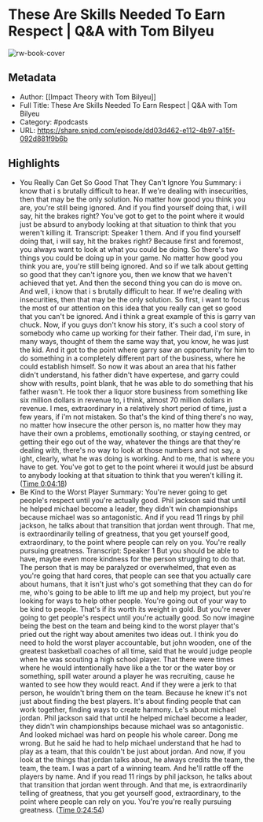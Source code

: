 # These Are Skills Needed To Earn Respect | Q&A with Tom Bilyeu

![rw-book-cover](https://images.weserv.nl/?url=https%3A%2F%2Fd3wo5wojvuv7l.cloudfront.net%2Ft_rss_itunes_square_1400%2Fimages.spreaker.com%2Foriginal%2F02d7e2e19172b02a8444038b587be633.jpg&w=100&h=100)

## Metadata
- Author: [[Impact Theory with Tom Bilyeu]]
- Full Title: These Are Skills Needed To Earn Respect | Q&A with Tom Bilyeu
- Category: #podcasts
- URL: https://share.snipd.com/episode/dd03d462-e112-4b97-a15f-092d881f9b6b

## Highlights
- You Really Can Get So Good That They Can't Ignore You
  Summary:
  i know that i s brutally difficult to hear. If we're dealing with insecurities, then that may be the only solution. No matter how good you think you are, you're still being ignored. And if you find yourself doing that, i will say, hit the brakes right? You've got to get to the point where it would just be absurd to anybody looking at that situation to think that you weren't killing it.
  Transcript:
  Speaker 1
  them. And if you find yourself doing that, i will say, hit the brakes right? Because first and foremost, you always want to look at what you could be doing. So there's two things you could be doing up in your game. No matter how good you think you are, you're still being ignored. And so if we talk about getting so good that they can't ignore you, then we know that we haven't achieved that yet. And then the second thing you can do is move on. And well, i know that i s brutally difficult to hear. If we're dealing with insecurities, then that may be the only solution. So first, i want to focus the most of our attention on this idea that you really can get so good that you can't be ignored. And i think a great example of this is garry van chuck. Now, if you guys don't know his story, it's such a cool story of somebody who came up working for their father. Their dad, i'm sure, in many ways, thought of them the same way that, you know, he was just the kid. And it got to the point where garry saw an opportunity for him to do something in a completely different part of the business, where he could establish himself. So now it was about an area that his father didn't understand, his father didn't have expertese, and garry could show with results, point blank, that he was able to do something that his father wasn't. He took ther a liquor store business from something like six million dollars in revenue to, i think, almost 70 million dollars in revenue. I mes, extraordinary in a relatively short period of time, just a few years, if i'm not mistaken. So that's the kind of thing there's no way, no matter how insecure the other person is, no matter how they may have their own a problems, emotionally soothing, or staying centred, or getting their ego out of the way, whatever the things are that they're dealing with, there's no way to look at those numbers and not say, a ight, clearly, what he was doing is working. And to me, that is where you have to get. You've got to get to the point wherei it would just be absurd to anybody looking at that situation to think that you weren't killing it. ([Time 0:04:18](https://share.snipd.com/snip/1ce0bb80-39eb-4137-ba7b-f4c1a399f630))
- Be Kind to the Worst Player
  Summary:
  You're never going to get people's respect until you're actually good. Phil jackson said that until he helped michael become a leader, they didn't win championships because michael was so antagonistic. And if you read 11 rings by phil jackson, he talks about that transition that jordan went through. That me, is extraordinarily telling of greatness, that you get yourself good, extraordinary, to the point where people can rely on you. You're really pursuing greatness.
  Transcript:
  Speaker 1
  But you should be able to have, maybe even more kindness for the person struggling to do that. The person that is may be paralyzed or overwhelmed, that even as you're going that hard cores, that people can see that you actually care about humans, that it isn't just who's got something that they can do for me, who's going to be able to lift me up and help my project, but you're looking for ways to help other people. You're going out of your way to be kind to people. That's if its worth its weight in gold. But you're never going to get people's respect until you're actually good. So now imagine being the best on the team and being kind to the worst player that's pried out the right way about amenites two ideas out. I think you do need to hold the worst player accountable, but john wooden, one of the greatest basketball coaches of all time, said that he would judge people when he was scouting a high school player. That there were times where he would intentionally have like a the tor or the water boy or something, spill water around a player he was recruiting, cause he wanted to see how they would react. And if they were a jerk to that person, he wouldn't bring them on the team. Because he knew it's not just about finding the best players. It's about finding people that can work together, finding ways to create harmony. Le's about michael jordan. Phil jackson said that until he helped michael become a leader, they didn't win championships because michael was so antagonistic. And looked michael was hard on people his whole career. Dong me wrong. But he said he had to help michael understand that he had to play as a team, that this couldn't be just about jordan. And now, if you look at the things that jordan talks about, he always credits the team, the team, the team. I was a part of a winning team. And he'll rattle off the players by name. And if you read 11 rings by phil jackson, he talks about that transition that jordan went through. And that me, is extraordinarily telling of greatness, that you get yourself good, extraordinary, to the point where people can rely on you. You're you're really pursuing greatness. ([Time 0:24:54](https://share.snipd.com/snip/52389325-c581-4e5d-97ed-856f28003a22))
